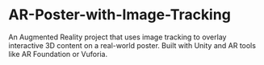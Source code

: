 # AR-Poster-with-Image-Tracking
An Augmented Reality project that uses image tracking to overlay interactive 3D content on a real-world poster. Built with Unity and AR tools like AR Foundation or Vuforia.
